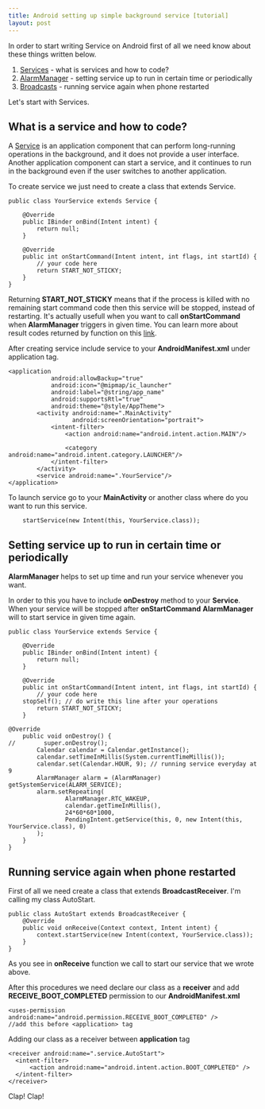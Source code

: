 ```yaml
---
title: Android setting up simple background service [tutorial]
layout: post
---
```


In order to start writing Service on Android first of all we need know about these things written below.

1. [Services](https://developer.android.com/guide/components/services.html) - what is services and how to code?
2. [AlarmManager](https://developer.android.com/reference/android/app/AlarmManager.html) - setting service up to run in certain time or periodically
3. [Broadcasts](https://developer.android.com/guide/components/broadcasts.html) - running service again when phone restarted

Let's start with Services.

## What is a service and how to code?
A [Service](https://developer.android.com/reference/android/app/Service.html) is an application component that can perform long-running operations in the background, and it does not provide a user interface. Another application component can start a service, and it continues to run in the background even if the user switches to another application.

To create service we just need to create a class that extends Service.

```
public class YourService extends Service {

    @Override
    public IBinder onBind(Intent intent) {
        return null;
    }
		
    @Override
    public int onStartCommand(Intent intent, int flags, int startId) {
        // your code here
        return START_NOT_STICKY;
    }
}
```

Returning **START_NOT_STICKY** means that if the process is killed with no remaining start command code then this service will be stopped, instead of restarting. It's actually usefull when you want to call **onStartCommand** when **AlarmManager** triggers in given time. You can learn more about result codes returned by function on this [link](https://android-developers.googleblog.com/2010/02/service-api-changes-starting-with.html).

After creating service include service to your **AndroidManifest.xml** under application tag.

```
<application
            android:allowBackup="true"
            android:icon="@mipmap/ic_launcher"
            android:label="@string/app_name"
            android:supportsRtl="true"
            android:theme="@style/AppTheme">
        <activity android:name=".MainActivity"
                  android:screenOrientation="portrait">
            <intent-filter>
                <action android:name="android.intent.action.MAIN"/>

                <category android:name="android.intent.category.LAUNCHER"/>
            </intent-filter>
        </activity>
        <service android:name=".YourService"/>
</application>
```

To launch service go to your **MainActivity** or another class where do you want to run this service.

```
	startService(new Intent(this, YourService.class));
```

## Setting service up to run in certain time or periodically

**AlarmManager** helps to set up time and run your service whenever you want.

In order to this you have to include **onDestroy** method to your **Service**. When your service will be stopped after **onStartCommand** **AlarmManager** will to start service in given time again.

```
public class YourService extends Service {

    @Override
    public IBinder onBind(Intent intent) {
        return null;
    }
		
    @Override
    public int onStartCommand(Intent intent, int flags, int startId) {
        // your code here
	stopSelf(); // do write this line after your operations
        return START_NOT_STICKY;
    }
		
@Override
    public void onDestroy() {
//        super.onDestroy();
        Calendar calendar = Calendar.getInstance();
        calendar.setTimeInMillis(System.currentTimeMillis());
        calendar.set(Calendar.HOUR, 9); // running service everyday at 9
        AlarmManager alarm = (AlarmManager) getSystemService(ALARM_SERVICE);
        alarm.setRepeating(
                AlarmManager.RTC_WAKEUP,
                calendar.getTimeInMillis(),
                24*60*60*1000,
                PendingIntent.getService(this, 0, new Intent(this, YourService.class), 0)
        );
    }
}
```

## Running service again when phone restarted
First of all we need create a class that extends **BroadcastReceiver**. I'm calling my class AutoStart.

```
public class AutoStart extends BroadcastReceiver {
    @Override
    public void onReceive(Context context, Intent intent) {
        context.startService(new Intent(context, YourService.class));
    }
}
```

As you see in **onReceive** function we call to start our service that we wrote above.

After this procedures we need declare our class as a **receiver** and add **RECEIVE_BOOT_COMPLETED** permission to our **AndroidManifest.xml**

```
<uses-permission android:name="android.permission.RECEIVE_BOOT_COMPLETED" />
//add this before <application> tag
```

Adding our class as a receiver between **application** tag

```
<receiver android:name=".service.AutoStart">
  <intent-filter>
	  <action android:name="android.intent.action.BOOT_COMPLETED" />
  </intent-filter>
</receiver>
```

Clap! Clap!